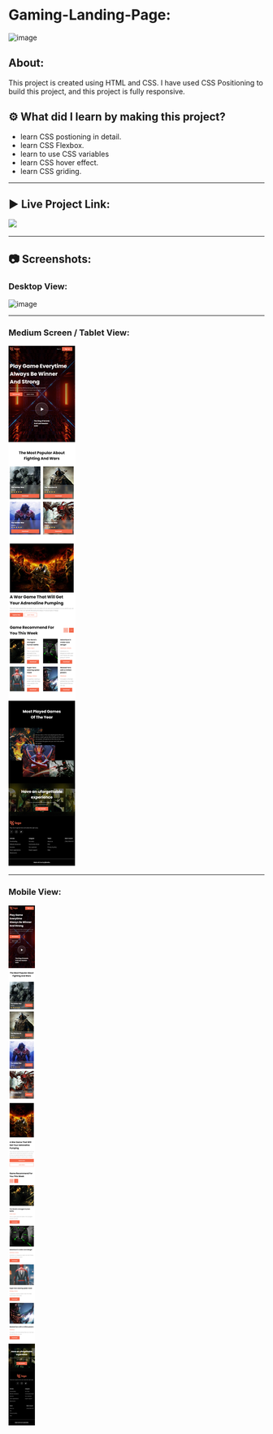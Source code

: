 # Gaming-Landing-Page:

![image](https://img.shields.io/badge/HTML-CSS-orange)


## About:

This project is created using HTML and CSS. I have used CSS Positioning to build this project, and this project is fully responsive. 

## ⚙️ What did I learn by making this project?

-   learn CSS postioning in detail.
-   learn CSS Flexbox. 
-   learn to use CSS variables
-   learn CSS hover effect.
-   learn CSS griding.

<hr>

## ▶️ Live Project Link:
[<img src= "https://img.shields.io/badge/PROJCET LINK-1DA55F?style=for-the-badge&logo=&logoColor=white" />](https://game-landing-page-geetika.netlify.app/)

<hr>

## 📷 Screenshots:

### Desktop View:

![image](https://github.com/geetika-kalyankar/Front-End-Sites/blob/main/Gaming-Landing-Page/Screenshot/Desktop.png)

<hr>

### Medium Screen / Tablet View:

![image](https://github.com/geetika-kalyankar/Front-End-Sites/blob/main/Gaming-Landing-Page/Screenshot/Tab.png)

<hr>

### Mobile View:

![image](https://github.com/geetika-kalyankar/Front-End-Sites/blob/main/Gaming-Landing-Page/Screenshot/Mobile.png)
